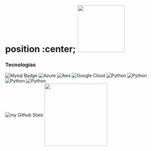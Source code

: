 # position :center; <img src="https://media3.giphy.com/media/SHjOSDkKZ18qOHA5B5/giphy.gif?cid=790b7611ptsi7vpn6bis6k5evi8m58w4ags2ibn0i8hy1qyz&ep=v1_stickers_search&rid=giphy.gif&ct=s" width="150"/>

### Tecnologías
<div id="badges">
  <img src="https://img.shields.io/badge/mysql-%2300f.svg?style=for-the-badge&logo=mysql&logoColor=white" alt="Mysql Badge"/>
  <img src="https://img.shields.io/badge/azure-%230072C6.svg?style=for-the-badge&logo=microsoftazure&logoColor=white" alt="Azure"/>
  <img src="https://img.shields.io/badge/AWS-%23FF9900.svg?style=for-the-badge&logo=amazon-aws&logoColor=white" alt="Aws"/>
  <img src="https://img.shields.io/badge/GoogleCloud-%234285F4.svg?style=for-the-badge&logo=google-cloud&logoColor=white" alt="Google Cloud"/>
  <img src="https://img.shields.io/badge/python-3670A0?style=for-the-badge&logo=python&logoColor=ffdd54" alt="Python"/>
  <img src="https://img.shields.io/badge/swift-F54A2A?style=for-the-badge&logo=swift&logoColor=white" alt="Python"/>
  <img src="https://img.shields.io/badge/shell_script-%23121011.svg?style=for-the-badge&logo=gnu-bash&logoColor=white" alt="Python"/>
  <img src="https://img.shields.io/badge/terraform-%235835CC.svg?style=for-the-badge&logo=terraform&logoColor=white" alt="Python"/>

</div>

<img align="center" src="https://github-readme-stats.vercel.app/api?username=BryanC975&include_all_commits=true&count_private=true&show_icons=true&theme=radical" alt="my Github Stats"/>

<a href="https://github.com/anuraghazra/convoychat">
  <img height=200 align="center" src="https://github-readme-stats.vercel.app/api/top-langs?username=BryanC975&layout=compact&langs_count=8&card_width=320&include_all_commits=true&count_private=true&show_icons=true&line_height=20&title_color=2B5BBD&icon_color=1124BB&text_color=A1A1A1&bg_color=0,000000,130F40" />
</a>
